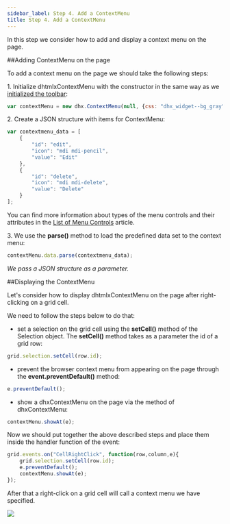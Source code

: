 ```yaml
---
sidebar_label: Step 4. Add a ContextMenu
title: Step 4. Add a ContextMenu
---          
```

In this step we consider how to add and display a context menu on the page.

##Adding ContextMenu on the page

To add a context menu on the page we should take the following steps:

1\. Initialize dhtmlxContextMenu with the constructor in the same way as we [initialized the toolbar](tutorial/basic_application/step3.md):

~~~js
var contextMenu = new dhx.ContextMenu(null, {css: "dhx_widget--bg_gray"});
~~~

2\. Create a JSON structure with items for ContextMenu:

~~~js
var contextmenu_data = [
	{
    	"id": "edit",
    	"icon": "mdi mdi-pencil",
    	"value": "Edit"
	},
	{
    	"id": "delete",
    	"icon": "mdi mdi-delete",
    	"value": "Delete"
	}
];
~~~

You can find more information about types of the menu controls and their attributes in the [List of Menu Controls](menu/configuring_menu_items.md) article.


3\. We use the <b>parse()</b> method to load the predefined data set to the context menu:

~~~js
contextMenu.data.parse(contextmenu_data);
~~~

<i>We pass a JSON structure as a parameter.</i>

##Displaying the ContextMenu

Let's consider how to display dhtmlxContextMenu on the page after right-clicking on a grid cell.

We need to follow the steps below to do that: 

- set a selection on the grid cell using the <b>setCell()</b> method of the Selection object. The <b>setCell()</b> method takes as a parameter the id of a grid row:

~~~js
grid.selection.setCell(row.id);
~~~

- prevent the browser context menu from appearing on the page through the **event.preventDefault()** method:

~~~js	
e.preventDefault();
~~~

- show a dhxContextMenu on the page via the [](menu/api/menu_showat_method.md) method of dhxContextMenu:

~~~js
contextMenu.showAt(e);
~~~

Now we should put together the above described steps and place them inside the handler function of the [](grid/api/grid_cellrightclick_event.md) event:

~~~js
grid.events.on("CellRightClick", function(row,column,e){
	grid.selection.setCell(row.id);
	e.preventDefault();
	contextMenu.showAt(e);
});
~~~

After that a right-click on a grid cell will call a context menu we have specified.

<img src="tutorial/binding_components/context_menu.png"/>

<div id="tutorial_step">
    <a id="next_step" href="tutorial/binding_components/step5.md"></a>
</div>








